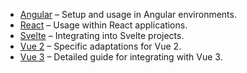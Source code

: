 <!--@include: ./cross-framework-banner.md-->

- [Angular](./angular/) – Setup and usage in Angular environments.
- [React](./react/) – Usage within React applications.
- [Svelte](./svelte/) – Integrating into Svelte projects.
- [Vue 2](./vue2/) – Specific adaptations for Vue 2.
- [Vue 3](./vue3/) – Detailed guide for integrating with Vue 3.
